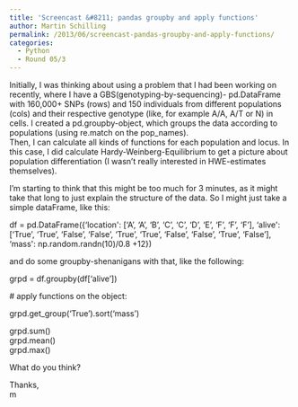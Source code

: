 ```yaml
---
title: 'Screencast &#8211; pandas groupby and apply functions'
author: Martin Schilling
permalink: /2013/06/screencast-pandas-groupby-and-apply-functions/
categories:
  - Python
  - Round 05/3
---
```

Initially, I was thinking about using a problem that I had been working on recently, where I have a GBS(genotyping-by-sequencing)- pd.DataFrame with 160,000+ SNPs (rows) and 150 individuals from different populations (cols) and their respective genotype (like, for example A/A, A/T or N) in cells. I created a pd.groupby-object, which groups the data according to populations (using re.match on the pop_names).  
Then, I can calculate all kinds of functions for each population and locus. In this case, I did calculate Hardy-Weinberg-Equilibrium to get a picture about population differentiation (I wasn&#8217;t really interested in HWE-estimates themselves). 

I&#8217;m starting to think that this might be too much for 3 minutes, as it might take that long to just explain the structure of the data. So I might just take a simple dataFrame, like this:

df = pd.DataFrame({&#8216;location': [&#8216;A&#8217;, &#8216;A&#8217;, &#8216;B&#8217;, &#8216;C&#8217;, &#8216;C&#8217;, &#8216;D&#8217;, &#8216;E&#8217;, &#8216;F&#8217;, &#8216;F&#8217;, &#8216;F&#8217;], &#8216;alive': [&#8216;True&#8217;, &#8216;True&#8217;, &#8216;False&#8217;, &#8216;False&#8217;, &#8216;True&#8217;, &#8216;True&#8217;, &#8216;False&#8217;, &#8216;False&#8217;, &#8216;True&#8217;, &#8216;False&#8217;], &#8216;mass': np.random.randn(10)/0.8 +12})

and do some groupby-shenanigans with that, like the following: 

grpd = df.groupby(df[&#8216;alive&#8217;]) 

\# apply functions on the object:

grpd.get_group(&#8216;True&#8217;).sort(&#8216;mass&#8217;)

grpd.sum()  
grpd.mean()  
grpd.max()

What do you think? 

Thanks,  
m

